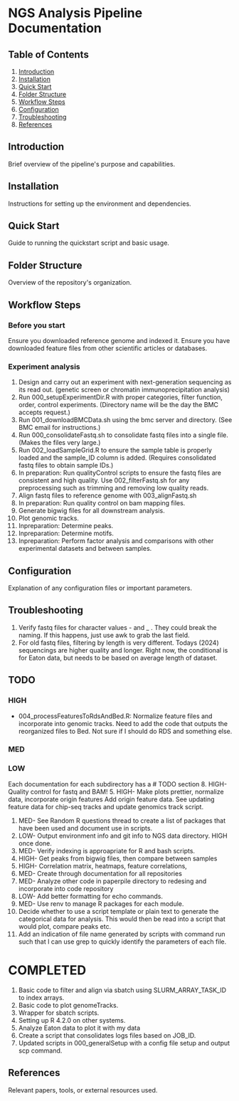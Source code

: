 # NGS Analysis Pipeline Documentation

## Table of Contents
1. [Introduction](#introduction)
2. [Installation](#installation)
3. [Quick Start](#quick-start)
4. [Folder Structure](#folder-structure)
5. [Workflow Steps](#workflow-steps)
6. [Configuration](#configuration)
7. [Troubleshooting](#troubleshooting)
8. [References](#references)

## Introduction
Brief overview of the pipeline's purpose and capabilities.

## Installation
Instructions for setting up the environment and dependencies.

## Quick Start
Guide to running the quickstart script and basic usage.

## Folder Structure
Overview of the repository's organization.

## Workflow Steps
### Before you start
Ensure you downloaded reference genome and indexed it. Ensure you have downloaded feature files from other scientific articles or databases.

### Experiment analysis
1. Design and carry out an experiment with next-generation sequencing as its read out. (genetic screen or chromatin immunoprecipitation analysis)
2. Run 000_setupExperimentDir.R with proper categories, filter function, order, control experiments. (Directory name will be the day the BMC accepts request.)
3. Run 001_downloadBMCData.sh using the bmc server and directory. (See BMC email for instructions.)
4. Run 000_consolidateFastq.sh to consolidate fastq files into a single file. (Makes the files very large.)
5. Run 002_loadSampleGrid.R to ensure the sample table is properly loaded and the sample_ID column is added. (Requires consolidated fastq files to obtain sample IDs.)
6. In preparation: Run qualityControl scripts to ensure the fastq files are consistent and high quality. Use 002_filterFastq.sh for any preprocessing such as trimming and removing low quality reads.
7. Align fastq files to reference genome with 003_alignFastq.sh
8. In preparation: Run quality control on bam mapping files.
9. Generate bigwig files for all downstream analysis.
10. Plot genomic tracks.
11. Inpreparation: Determine peaks.
12. Inpreparation: Determine motifs.
13. Inpreparation: Perform factor analysis and comparisons with other experimental datasets and between samples.

## Configuration
Explanation of any configuration files or important parameters.

## Troubleshooting

1. Verify fastq files for character values - and _ . They could break the naming. If this happens, just use awk to grab the last field.
2. For old fastq files, filtering by length is very different. Todays (2024) sequencings  are higher quality and longer. Right now, the conditional is for Eaton data, but needs to be based on average length of dataset.

## TODO

### HIGH
- 004_processFeaturesToRdsAndBed.R: Normalize feature files and incorporate into genomic tracks. Need to add the code that outputs the reorganized files to Bed. Not sure if I should do RDS and something else.
### MED
### LOW
Each documentation for each subdirectory has a # TODO section 
8. HIGH- Quality control for fastq and BAM!
5. HIGH- Make plots prettier, normalize data, incorporate origin features
Add origin feature data. See updating feature data for chip-seq tracks and update genomics track script. 
1. MED- See Random R questions thread to create a list of packages that have been used and document use in scripts.
2. LOW- Output environment info and git info to NGS data directory. HIGH once done. 
4. MED- Verify indexing is approapriate for R and bash scripts. 
6. HIGH- Get peaks from bigwig files, then compare between samples
7. HIGH- Correlation matrix, heatmaps, feature correlations, 
9. MED- Create through documentation for all repositories
10. MED- Analyze other code in paperpile directory to redesing and incorporate into code repository
11. LOW- Add better formatting for echo commands. 
12. MED- Use renv to manage R packages for each module.
13. Decide whether to use a script template or plain text to generate the categorical data for analysis. This would then be read into a script that would plot, compare peaks etc. 
14. Add an indication of file name generated by scripts with command run such that I can use grep to quickly identify the parameters of each file. 
# COMPLETED
1. Basic code to filter and align via sbatch using SLURM_ARRAY_TASK_ID to index arrays.
2. Basic code to plot genomeTracks.
3. Wrapper for sbatch scripts.
4. Setting up R 4.2.0 on other systems.
5. Analyze Eaton data to plot it with my data
6. Create a script that consolidates logs files based on JOB_ID.
7. Updated scripts in 000_generalSetup with a config file setup and output scp command.
## References
Relevant papers, tools, or external resources used.
